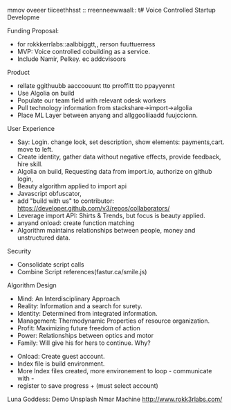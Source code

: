 
mmov oveeer tiiceethhsst :: rreenneewwaall:: 
t# Voice Controlled Startup Developme

Funding Proposal: 
- for rokkkerrlabs::aalbbiggtt,, rerson fuuttuerress
- MVP: Voice controlled cobuilding as a service.
- Include Namir, Pelkey. ec  addcvisoors

Product
- rellate ggithuubb aaccoouunt tto prroffitt tto ppayyennt 
- Use Algolia on build
- Populate our team field with relevant odesk workers
- Pull technology information from stackshare->import->algolia
- Place ML Layer between anyang and allggooliiaadd fuujccionn.


User Experience
- Say: Login. change look, set description, show elements: payments,cart. move to left. 
- Create identity, gather data without negative effects, provide feedback, hire skill.  
- Algolia on build, Requesting data from import.io, authorize on github login,  
- Beauty algorithm applied to import api
- Javascript obfuscator,
- add "build with us" to contributor: https://developer.github.com/v3/repos/collaborators/
- Leverage import API: Shirts & Trends, but focus is beauty applied.
- anyand onload: create function matching 
- Algorithm maintains relationships between people, money and unstructured data.

Security 
- Consolidate script calls <script>everything</script>
- Combine Script references(fastur.ca/smile.js)

Algorithm Design
- Mind: An Interdisciplinary Approach
- Reality: Information and a search for surety. 
- Identity: Determined from integrated information.
- Management: Thermodynamic Properties of resource organization. 
- Profit: Maximizing future freedom of action
- Power: Relationships between optics and motor
- Family: Will give his for hers to continue. Why? 

+ Onload: Create guest account.
+ Index file is build environment.
+ More Index files created, more environement to loop - communicate with - 
+ register to save progress + (must select account)

Luna Goddess: Demo
Unsplash
Nmar Machine
http://www.rokk3rlabs.com/




